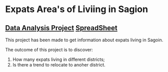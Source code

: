 # Expats Area's of Liviing in Sagion

[Data Analysis Project](https://docs.google.com/document/d/1M40bymL9b9bd7c7wKEUGqAhf5QA97YCiSU3yOBK5Kuc/edit)
[SpreadSheet](https://docs.google.com/spreadsheets/d/1dLdP7RqaFwAuqTr_3jlx8KvmTdcRUDwx0sKasoapqRA/edit?usp=sharing)
------------------------------------

This project has been made to get information about expats living in Sagoin.

The outcome of this project is to discover:
1. How many expats living in different districts;
2. Is there a trend to relocate to anoher district.
